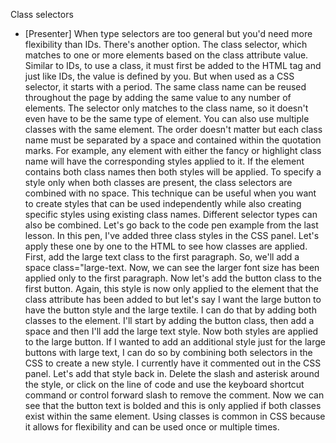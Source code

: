 Class selectors
- [Presenter] When type selectors are too general but you'd need more flexibility than IDs. There's another option. The class selector, which matches to one or more elements based on the class attribute value. Similar to IDs, to use a class, it must first be added to the HTML tag and just like IDs, the value is defined by you. But when used as a CSS selector, it starts with a period. The same class name can be reused throughout the page by adding the same value to any number of elements. The selector only matches to the class name, so it doesn't even have to be the same type of element. You can also use multiple classes with the same element. The order doesn't matter but each class name must be separated by a space and contained within the quotation marks. For example, any element with either the fancy or highlight class name will have the corresponding styles applied to it. If the element contains both class names then both styles will be applied. To specify a style only when both classes are present, the class selectors are combined with no space. This technique can be useful when you want to create styles that can be used independently while also creating specific styles using existing class names. Different selector types can also be combined. Let's go back to the code pen example from the last lesson. In this pen, I've added three class styles in the CSS panel. Let's apply these one by one to the HTML to see how classes are applied. First, add the large text class to the first paragraph. So, we'll add a space class="large-text. Now, we can see the larger font size has been applied only to the first paragraph. Now let's add the button class to the first button. Again, this style is now only applied to the element that the class attribute has been added to but let's say I want the large button to have the button style and the large textile. I can do that by adding both classes to the element. I'll start by adding the button class, then add a space and then I'll add the large text style. Now both styles are applied to the large button. If I wanted to add an additional style just for the large buttons with large text, I can do so by combining both selectors in the CSS to create a new style. I currently have it commented out in the CSS panel. Let's add that style back in. Delete the slash and asterisk around the style, or click on the line of code and use the keyboard shortcut command or control forward slash to remove the comment. Now we can see that the button text is bolded and this is only applied if both classes exist within the same element. Using classes is common in CSS because it allows for flexibility and can be used once or multiple times.